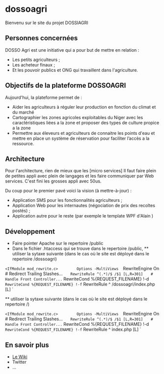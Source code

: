 # dossoagri
Bienvenu sur le site du projet DOSSIAGRI

## Personnes concernées
DOSSO Agri est une initiative qui a pour but de mettre en relation :

* Les petits agriculteurs ;
* Les acheteur finaux ;
* Et les pouvoir publics et ONG qui travaillent dans l'agriculture.

## Objectifs de la plateforme DOSSOAGRI
Aujourd'hui, la plateforme permet de :
* Aider les agriculteurs à réguler leur production en fonction du climat et du marché
* Cartographier les zones agricoles exploitables du Niger avec les caractéristiques liées a la zone et proposer des types de culture propice a la zone
* Permettre aux éleveurs et agriculteurs de connaitre les points d'eau et mettre en place un système de réservation pour faciliter l’accès a la ressource.

## Architecture
Pour l'architecture, rien de mieux que les [micro services] Il faut faire plein de petites appli avec plein de langages et les faire communiquer par Web services. C'est fini les grosses appli avec 50us.

Du coup pour le premier pavé voici la vision (à mettre-à-jour) :
* Application SMS pour les fonctionnalités agriculteurs ;
* Application Web pour les internautes (négociation de prix des recoltes postés) ;
* Application autre pour le reste (par exemple le template WPF d'Alain )

## Développement
* Faire pointer Apache sur le repertoire /public
* Dans le fichier .htaccess qui se trouve dans le repertoire /public, 
** utiliser la sytaxe suivante (dans le cas où le site est déployé dans le repertoire /dossoagri)

`<IfModule mod_rewrite.c>
`    <IfModule mod_negotiation.c>
`        Options -MultiViews
`    </IfModule>
`
`    RewriteEngine On
`
`    # Redirect Trailing Slashes...
`    RewriteRule ^(.*)/$ /$1 [L,R=301]
`
`    # Handle Front Controller...
`    RewriteCond %{REQUEST_FILENAME} !-d
`    RewriteCond %{REQUEST_FILENAME} !-f
`    RewriteRule ^ /dossoagri/index.php [L]
`</IfModule>

** utiliser la sytaxe suivante (dans le cas où le site est déployé dans le repertoire /)

`<IfModule mod_rewrite.c>
`    <IfModule mod_negotiation.c>
`        Options -MultiViews
`    </IfModule>
`
`    RewriteEngine On
`
`    # Redirect Trailing Slashes...
`    RewriteRule ^(.*)/$ /$1 [L,R=301]
`
`    # Handle Front Controller...
`    RewriteCond %{REQUEST_FILENAME} !-d
`    RewriteCond %{REQUEST_FILENAME} !-f
`    RewriteRule ^ index.php [L]
`</IfModule>


## En savoir plus
* [Le Wiki](https://github.com/defus/dossoagri/wiki)
* Twitter
* ...

